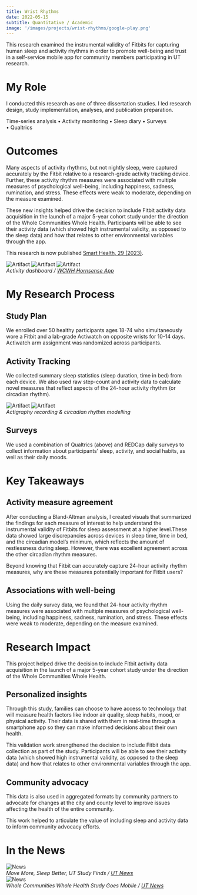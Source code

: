 ```yaml
---
title: Wrist Rhythms
date: 2022-05-15
subtitle: Quantitative / Academic
image: '/images/projects/wrist-rhythms/google-play.png'
---
```


This research examined the instrumental validity of Fitbits for capturing human sleep and activity rhythms in order to promote well-being and trust in a self-service mobile app for community members participating in UT research.

# My Role

I conducted this research as one of three dissertation studies. I led research design, study implementation, analyses, and publication preparation.

Time-series analysis • Activity monitoring • Sleep diary • Surveys • Qualtrics

# Outcomes
Many aspects of activity rhythms, but not nightly sleep, were captured accurately by the Fitbit relative to a research-grade activity tracking device. Further, these activity rhythm measures were associated with multiple measures of psychological well-being, including happiness, sadness, rumination, and stress. These effects were weak to moderate, depending on the measure examined.

These new insights helped drive the decision to include Fitbit activity data acquisition in the launch of a major 5-year cohort study under the direction of the Whole Communities Whole Health. Participants will be able to see their activity data (which showed high instrumental validity, as opposed to the sleep data) and how that relates to other environmental variables through the app.

This research is now published [Smart Health, 29 (2023)](https://www.sciencedirect.com/science/article/pii/S2352648323000466).

<div class="gallery-box">
  <div class="gallery">
    <img src="/images/projects/wrist-rhythms/hornsense-home.PNG" B loading="lazy" alt="Artifact">
    <img src="/images/projects/wrist-rhythms/IMG_9521.PNG" B loading="lazy" alt="Artifact">
    <img src="/images/projects/wrist-rhythms/hornsense-dashboard.png" B loading="lazy" alt="Artifact">
  </div>
  <em>Activity dashboard / <a href="https://www.google.com/url?sa=t&source=web&rct=j&opi=89978449&url=https://apps.apple.com/us/app/wcwh-hornsense/id1589284088&ved=2ahUKEwiehMG-2-WGAxWl1skDHXw1D9IQFnoECBQQAQ&usg=AOvVaw34-JaEp8GwDTPwLGjEM1_o" target="_blank">WCWH Hornsense App</a></em>
</div>

# My Research Process

## Study Plan

We enrolled over 50 healthy participants ages 18-74 who simultaneously wore a Fitbit and a lab-grade Actiwatch on opposite wrists for 10-14 days. Actiwatch arm assignment was randomized across participants.

## Activity Tracking

We collected summary sleep statistics (sleep duration, time in bed) from each device. We also used raw step-count and activity data to calculate novel measures that reflect aspects of the 24-hour activity rhythm (or circadian rhythm).

<div class="gallery-box">
  <div class="gallery">
    <img src="/images/projects/wrist-rhythms/act-1.jpeg" B loading="lazy" alt="Artifact">
    <img src="/images/projects/wrist-rhythms/act-2.jpeg" B loading="lazy" alt="Artifact">
  </div>
  <em>Actigraphy recording & circadian rhythm modelling</em>
</div>

## Surveys

We used a combination of Qualtrics (above) and REDCap daily surveys to collect information about participants’ sleep, activity, and social habits, as well as their daily moods.

# Key Takeaways

## Activity measure agreement

After conducting a Bland-Altman analysis, I created visuals that summarized the findings for each measure of interest to help understand the instrumental validity of Fitbits for sleep assessment at a higher level.These data showed large discrepancies across devices in sleep time, time in bed, and the circadian model’s minimum, which reflects the amount of restlessness during sleep. However, there was excellent agreement across the other circadian rhythm measures.

Beyond knowing that Fitbit can accurately capture 24-hour activity rhythm measures, why are these measures potentially important for Fitbit users?

## Associations with well-being

Using the daily survey data, we found that 24-hour activity rhythm measures were associated with multiple measures of psychological well-being, including happiness, sadness, rumination, and stress. These effects were weak to moderate, depending on the measure examined.

# Research Impact

This project helped drive the decision to include Fitbit activity data acquisition in the launch of a major 5-year cohort study under the direction of the Whole Communities Whole Health.

## Personalized insights

Through this study, families can choose to have access to technology that will measure health factors like indoor air quality, sleep habits, mood, or physical activity. Their data is shared with them in real-time through a smartphone app so they can make informed decisions about their own health.

 This validation work strengthened the decision to include Fitbit data collection as part of the study. Participants will be able to see their activity data (which showed high instrumental validity, as opposed to the sleep data) and how that relates to other environmental variables through the app.

 ## Community advocacy

 This data is also used in aggregated formats by community partners to advocate for changes at the city and county level to improve issues affecting the health of the entire community.

This work helped to articulate the value of including sleep and activity data to inform community advocacy efforts.

# In the News

<div class="gallery-box">
  <div class="gallery">
    <img src="https://news.utexas.edu/wp-content/uploads/2024/04/iStock-1361759841-1200x800-c-default.jpg" B loading="lazy" alt="News">
  </div>
  <em>Move More, Sleep Better, UT Study Finds / <a href="https://news.utexas.edu/2024/04/01/move-more-sleep-better-ut-study-finds/" target="_blank">UT News</a></em>
</div>

<div class="gallery-box">
  <div class="gallery">
     <img src="https://bridgingbarriers.utexas.edu/sites/default/files/2022-01/1_1bignvjjocpwhujfozpu_w.jpeg" B loading="lazy" alt="News">
  </div>
  <em>Whole Communities Whole Health Study Goes Mobile / <a href="https://bridgingbarriers.utexas.edu/news/whole-communities-whole-health-study-goes-mobile" target="_blank">UT News</a></em>
</div>

